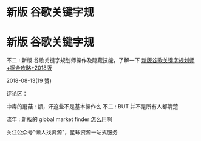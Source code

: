 # 新版 谷歌关键字规

# 新版 谷歌关键字规

不二 : 新版 谷歌关键字规划师操作及隐藏技能，了解一下 [新版谷歌关键字规划师](https://mp.weixin.qq.com/s/mCiwEMTblAxSlNDV-BHvUw)[+](https://mp.weixin.qq.com/s/mCiwEMTblAxSlNDV-BHvUw)[掘金攻略](https://mp.weixin.qq.com/s/mCiwEMTblAxSlNDV-BHvUw)[+2018](https://mp.weixin.qq.com/s/mCiwEMTblAxSlNDV-BHvUw)[版](https://mp.weixin.qq.com/s/mCiwEMTblAxSlNDV-BHvUw)

2018-08-13(19 赞)

评论区：

中毒的蘑菇 : 额，汗这些不是基本操作么 不二 : BUT 并不是所有人都清楚

流年 : 新版的 global market finder 怎么用啊

关注公众号"懒人找资源"，星球资源一站式服务